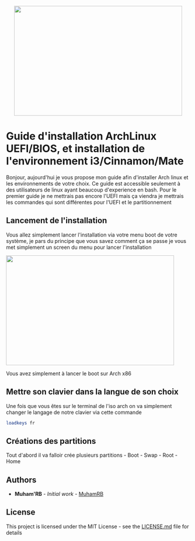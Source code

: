 <p align="center">
  <img width="460" height="300" src="https://angristan.fr/wp-content/uploads/2017/08/arch_linux-1038x576.png">
</p>

# Guide d'installation ArchLinux UEFI/BIOS, et installation de l'environnement i3/Cinnamon/Mate

Bonjour, aujourd'hui je vous propose mon guide afin d'installer Arch linux et les environnements de votre choix.
Ce guide est accessible seulement à des utilisateurs de linux ayant beaucoup d'experience en bash. Pour le premier guide je ne 
mettrais pas encore l'UEFI mais ça viendra je mettrais les commandes qui sont différentes pour l'UEFI et le partitionnement

## Lancement de l'installation

Vous allez simplement lancer l'installation via votre menu boot de votre système, je pars du principe que vous savez comment ça se passe je vous met simplement un screen du
menu pour lancer l'installation

<p>
    <img width="460" height="300" src="https://cdn-02.memo-linux.com/wp-content/uploads/2016/02/archlinux-01.png">
</p>

Vous avez simplement à lancer le boot sur Arch x86

## Mettre son clavier dans la langue de son choix

Une fois que vous êtes sur le terminal de l'iso arch on va simplement changer le langage de notre clavier via cette commande

```bash
loadkeys fr
```

## Créations des partitions

Tout d'abord il va falloir crée plusieurs partitions
    - Boot
    - Swap
    - Root
    - Home




## Authors

* **Muham'RB** - *Initial work* - [MuhamRB](https://github.com/MuhamRb)



## License

This project is licensed under the MIT License - see the [LICENSE.md](LICENSE.md) file for details

